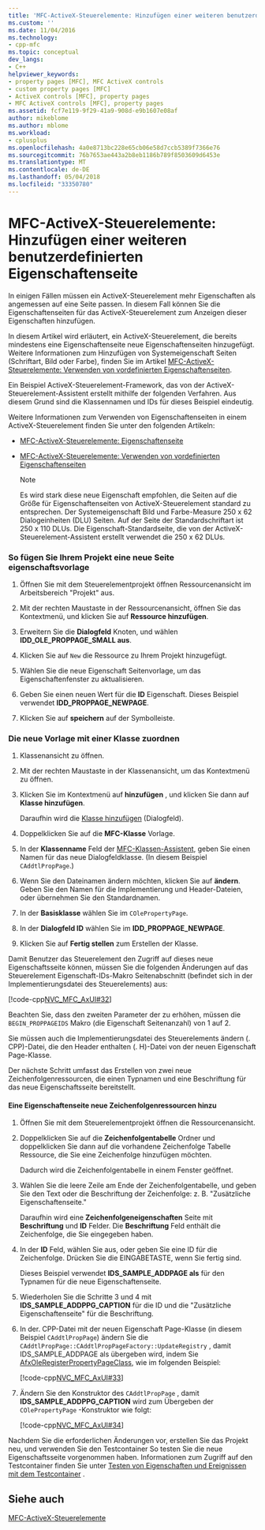 ```yaml
---
title: 'MFC-ActiveX-Steuerelemente: Hinzufügen einer weiteren benutzerdefinierten Eigenschaftenseite | Microsoft Docs'
ms.custom: ''
ms.date: 11/04/2016
ms.technology:
- cpp-mfc
ms.topic: conceptual
dev_langs:
- C++
helpviewer_keywords:
- property pages [MFC], MFC ActiveX controls
- custom property pages [MFC]
- ActiveX controls [MFC], property pages
- MFC ActiveX controls [MFC], property pages
ms.assetid: fcf7e119-9f29-41a9-908d-e9b1607e08af
author: mikeblome
ms.author: mblome
ms.workload:
- cplusplus
ms.openlocfilehash: 4a0e8713bc228e65cb06e58d7ccb5389f7366e76
ms.sourcegitcommit: 76b7653ae443a2b8eb1186b789f8503609d6453e
ms.translationtype: MT
ms.contentlocale: de-DE
ms.lasthandoff: 05/04/2018
ms.locfileid: "33350780"
---
```

# <a name="mfc-activex-controls-adding-another-custom-property-page"></a>MFC-ActiveX-Steuerelemente: Hinzufügen einer weiteren benutzerdefinierten Eigenschaftenseite
In einigen Fällen müssen ein ActiveX-Steuerelement mehr Eigenschaften als angemessen auf eine Seite passen. In diesem Fall können Sie die Eigenschaftenseiten für das ActiveX-Steuerelement zum Anzeigen dieser Eigenschaften hinzufügen.  
  
 In diesem Artikel wird erläutert, ein ActiveX-Steuerelement, die bereits mindestens eine Eigenschaftenseite neue Eigenschaftenseiten hinzugefügt. Weitere Informationen zum Hinzufügen von Systemeigenschaft Seiten (Schriftart, Bild oder Farbe), finden Sie im Artikel [MFC-ActiveX-Steuerelemente: Verwenden von vordefinierten Eigenschaftenseiten](../mfc/mfc-activex-controls-using-stock-property-pages.md).  
  
 Ein Beispiel ActiveX-Steuerelement-Framework, das von der ActiveX-Steuerelement-Assistent erstellt mithilfe der folgenden Verfahren. Aus diesem Grund sind die Klassennamen und IDs für dieses Beispiel eindeutig.  
  
 Weitere Informationen zum Verwenden von Eigenschaftenseiten in einem ActiveX-Steuerelement finden Sie unter den folgenden Artikeln:  
  
-   [MFC-ActiveX-Steuerelemente: Eigenschaftenseite](../mfc/mfc-activex-controls-property-pages.md)  
  
-   [MFC-ActiveX-Steuerelemente: Verwenden von vordefinierten Eigenschaftenseiten](../mfc/mfc-activex-controls-using-stock-property-pages.md)  
  
    > [!NOTE]
    >  Es wird stark diese neue Eigenschaft empfohlen, die Seiten auf die Größe für Eigenschaftenseiten von ActiveX-Steuerelement standard zu entsprechen. Der Systemeigenschaft Bild und Farbe-Measure 250 x 62 Dialogeinheiten (DLU) Seiten. Auf der Seite der Standardschriftart ist 250 x 110 DLUs. Die Eigenschaft-Standardseite, die von der ActiveX-Steuerelement-Assistent erstellt verwendet die 250 x 62 DLUs.  
  
### <a name="to-insert-a-new-property-page-template-into-your-project"></a>So fügen Sie Ihrem Projekt eine neue Seite eigenschaftsvorlage  
  
1.  Öffnen Sie mit dem Steuerelementprojekt öffnen Ressourcenansicht im Arbeitsbereich "Projekt" aus.  
  
2.  Mit der rechten Maustaste in der Ressourcenansicht, öffnen Sie das Kontextmenü, und klicken Sie auf **Ressource hinzufügen**.  
  
3.  Erweitern Sie die **Dialogfeld** Knoten, und wählen **IDD_OLE_PROPPAGE_SMALL aus**.  
  
4.  Klicken Sie auf `New` die Ressource zu Ihrem Projekt hinzugefügt.  
  
5.  Wählen Sie die neue Eigenschaft Seitenvorlage, um das Eigenschaftenfenster zu aktualisieren.  
  
6.  Geben Sie einen neuen Wert für die **ID** Eigenschaft. Dieses Beispiel verwendet **IDD_PROPPAGE_NEWPAGE**.  
  
7.  Klicken Sie auf **speichern** auf der Symbolleiste.  
  
### <a name="to-associate-the-new-template-with-a-class"></a>Die neue Vorlage mit einer Klasse zuordnen  
  
1.  Klassenansicht zu öffnen.  
  
2.  Mit der rechten Maustaste in der Klassenansicht, um das Kontextmenü zu öffnen.  
  
3.  Klicken Sie im Kontextmenü auf **hinzufügen** , und klicken Sie dann auf **Klasse hinzufügen**.  
  
     Daraufhin wird die [Klasse hinzufügen](../ide/add-class-dialog-box.md) (Dialogfeld).  
  
4.  Doppelklicken Sie auf die **MFC-Klasse** Vorlage.  
  
5.  In der **Klassenname** Feld der [MFC-Klassen-Assistent](../mfc/reference/mfc-add-class-wizard.md), geben Sie einen Namen für das neue Dialogfeldklasse. (In diesem Beispiel `CAddtlPropPage`.)  
  
6.  Wenn Sie den Dateinamen ändern möchten, klicken Sie auf **ändern**. Geben Sie den Namen für die Implementierung und Header-Dateien, oder übernehmen Sie den Standardnamen.  
  
7.  In der **Basisklasse** wählen Sie im `COlePropertyPage`.  
  
8.  In der **Dialogfeld ID** wählen Sie im **IDD_PROPPAGE_NEWPAGE**.  
  
9. Klicken Sie auf **Fertig stellen** zum Erstellen der Klasse.  
  
 Damit Benutzer das Steuerelement den Zugriff auf dieses neue Eigenschaftsseite können, müssen Sie die folgenden Änderungen auf das Steuerelement Eigenschaft-IDs-Makro Seitenabschnitt (befindet sich in der Implementierungsdatei des Steuerelements) aus:  
  
 [!code-cpp[NVC_MFC_AxUI#32](../mfc/codesnippet/cpp/mfc-activex-controls-adding-another-custom-property-page_1.cpp)]  
  
 Beachten Sie, dass den zweiten Parameter der zu erhöhen, müssen die `BEGIN_PROPPAGEIDS` Makro (die Eigenschaft Seitenanzahl) von 1 auf 2.  
  
 Sie müssen auch die Implementierungsdatei des Steuerelements ändern (. CPP)-Datei, die den Header enthalten (. H)-Datei von der neuen Eigenschaft Page-Klasse.  
  
 Der nächste Schritt umfasst das Erstellen von zwei neue Zeichenfolgenressourcen, die einen Typnamen und eine Beschriftung für das neue Eigenschaftsseite bereitstellt.  
  
#### <a name="to-add-new-string-resources-to-a-property-page"></a>Eine Eigenschaftenseite neue Zeichenfolgenressourcen hinzu  
  
1.  Öffnen Sie mit dem Steuerelementprojekt öffnen die Ressourcenansicht.  
  
2.  Doppelklicken Sie auf die **Zeichenfolgentabelle** Ordner und doppelklicken Sie dann auf die vorhandene Zeichenfolge Tabelle Ressource, die Sie eine Zeichenfolge hinzufügen möchten.  
  
     Dadurch wird die Zeichenfolgentabelle in einem Fenster geöffnet.  
  
3.  Wählen Sie die leere Zeile am Ende der Zeichenfolgentabelle, und geben Sie den Text oder die Beschriftung der Zeichenfolge: z. B. "Zusätzliche Eigenschaftenseite."  
  
     Daraufhin wird eine **Zeichenfolgeneigenschaften** Seite mit **Beschriftung** und **ID** Felder. Die **Beschriftung** Feld enthält die Zeichenfolge, die Sie eingegeben haben.  
  
4.  In der **ID** Feld, wählen Sie aus, oder geben Sie eine ID für die Zeichenfolge. Drücken Sie die EINGABETASTE, wenn Sie fertig sind.  
  
     Dieses Beispiel verwendet **IDS_SAMPLE_ADDPAGE als** für den Typnamen für die neue Eigenschaftenseite.  
  
5.  Wiederholen Sie die Schritte 3 und 4 mit **IDS_SAMPLE_ADDPPG_CAPTION** für die ID und die "Zusätzliche Eigenschaftenseite" für die Beschriftung.  
  
6.  In der. CPP-Datei mit der neuen Eigenschaft Page-Klasse (in diesem Beispiel `CAddtlPropPage`) ändern Sie die `CAddtlPropPage::CAddtlPropPageFactory::UpdateRegistry` , damit IDS_SAMPLE_ADDPAGE als übergeben wird, indem Sie [AfxOleRegisterPropertyPageClass](../mfc/reference/registering-ole-controls.md#afxoleregisterpropertypageclass), wie im folgenden Beispiel:  
  
     [!code-cpp[NVC_MFC_AxUI#33](../mfc/codesnippet/cpp/mfc-activex-controls-adding-another-custom-property-page_2.cpp)]  
  
7.  Ändern Sie den Konstruktor des `CAddtlPropPage` , damit **IDS_SAMPLE_ADDPPG_CAPTION** wird zum Übergeben der `COlePropertyPage` -Konstruktor wie folgt:  
  
     [!code-cpp[NVC_MFC_AxUI#34](../mfc/codesnippet/cpp/mfc-activex-controls-adding-another-custom-property-page_3.cpp)]  
  
 Nachdem Sie die erforderlichen Änderungen vor, erstellen Sie das Projekt neu, und verwenden Sie den Testcontainer So testen Sie die neue Eigenschaftsseite vorgenommen haben. Informationen zum Zugriff auf den Testcontainer finden Sie unter [Testen von Eigenschaften und Ereignissen mit dem Testcontainer](../mfc/testing-properties-and-events-with-test-container.md) .  
  
## <a name="see-also"></a>Siehe auch  
 [MFC-ActiveX-Steuerelemente](../mfc/mfc-activex-controls.md)

